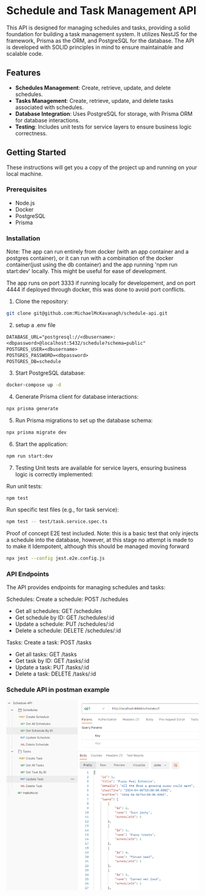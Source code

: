 # Schedule and Task Management API

This API is designed for managing schedules and tasks, providing a solid foundation for building a task management system. It utilizes NestJS for the framework, Prisma as the ORM, and PostgreSQL for the database. The API is developed with SOLID principles in mind to ensure maintainable and scalable code.

## Features

- **Schedules Management**: Create, retrieve, update, and delete schedules.
- **Tasks Management**: Create, retrieve, update, and delete tasks associated with schedules.
- **Database Integration**: Uses PostgreSQL for storage, with Prisma ORM for database interactions.
- **Testing**: Includes unit tests for service layers to ensure business logic correctness.

## Getting Started

These instructions will get you a copy of the project up and running on your local machine.

### Prerequisites

- Node.js
- Docker
- PostgreSQL
- Prisma

### Installation

Note: The app can run entirely from docker (with an app container and a postgres container), or it can run with a combination of the docker container(just using the db container) and the app running 'npm run start:dev' locally.  This might be useful for ease of development.

The app runs on port 3333 if running locally for developement, and on port 4444 if deployed through docker, this was done to avoid port conflicts.

1. Clone the repository:
```bash
git clone git@github.com:MichaelMcKavanagh/schedule-api.git
```

2. setup a .env file
```
DATABASE_URL="postgresql://<dbusername>:<dbpassword>@localhost:5432/schedule?schema=public"
POSTGRES_USER=<dbusername>
POSTGRES_PASSWORD=<dbpassword>
POSTGRES_DB=schedule
```

3. Start PostgreSQL database:
```bash
docker-compose up -d
```

4. Generate Prisma client for database interactions:
```bash
npx prisma generate
```

5. Run Prisma migrations to set up the database schema:
```bash
npx prisma migrate dev
```

6. Start the application:
```bash
npm run start:dev
```

7. Testing
Unit tests are available for service layers, ensuring business logic is correctly implemented:

Run unit tests:
```bash
npm test
```

Run specific test files (e.g., for task service):
```bash
npm test -- test/task.service.spec.ts
```

Proof of concept E2E test included. 
Note: this is a basic test that only injects a schedule into the database, however, at this stage no attempt is made to to make it Idempotent, although this should be managed moving forward
```bash
npx jest --config jest.e2e.config.js
```

### API Endpoints
The API provides endpoints for managing schedules and tasks:

Schedules:
Create a schedule: POST /schedules
* Get all schedules: GET /schedules
* Get schedule by ID: GET /schedules/:id
* Update a schedule: PUT /schedules/:id
* Delete a schedule: DELETE /schedules/:id

Tasks:
Create a task: POST /tasks
* Get all tasks: GET /tasks
* Get task by ID: GET /tasks/:id
* Update a task: PUT /tasks/:id
* Delete a task: DELETE /tasks/:id

### Schedule API in postman example
![Schedule Example](schedule.png)

